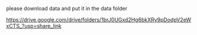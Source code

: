 please download data and put it in the data folder

https://drive.google.com/drive/folders/1brJ0UGxd2Hg6bkXRy9pDodpV2eWxCTS_?usp=share_link